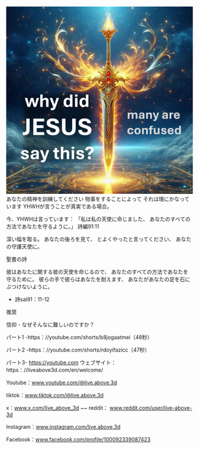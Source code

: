 ![Video cover image](../cover.jpg)
あなたの精神を訓練してください
物事をすることによって
それは理にかなっています
YHWHが言うことが真実である場合。

今、YHWHは言っています：
「私は私の天使に命じました、
あなたのすべての方法であなたを守るように。」
詩編91:11

深い幅を取る。
あなたの後ろを見て、
とよくやったと言ってください、
あなたの守護天使に。


聖書の詩

彼はあなたに関する彼の天使を命じるので、
あなたのすべての方法であなたを守るために。
彼らの手で彼らはあなたを耐えます、
あなたがあなたの足を石にぶつけないように。
- 詩sal91：11-12


推奨

信仰 - なぜそんなに難しいのですか？

パート1 -https：//youtube.com/shorts/b8jogaatmei（48秒）

パート2 -https：//youtube.com/shorts/rdoyifazicc（47秒）

パート3- https://youtube.com ウェブサイト：https：//liveabove3d.com/en/welcome/


Youtube：www.youtube.com/@live.above.3d

tiktok：www.tiktok.com/@live.above.3d

x：www.x.com/live_above_3d ~~ reddit： www.reddit.com/user/live-above-3d

Instagram：www.instagram.com/live.above.3d

Facebook：www.facebook.com/profile/100092339087423


